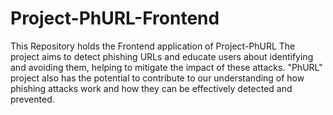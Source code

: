 # Project-PhURL-Frontend
This Repository holds the Frontend application of Project-PhURL
The project aims to detect phishing URLs and educate users about identifying and avoiding them, helping to mitigate the impact of these attacks. "PhURL" project also has the potential to contribute to our understanding of how phishing attacks work and how they can be effectively detected and prevented.
